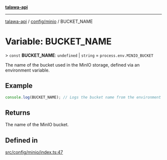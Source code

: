 [**talawa-api**](../../../README.md)

***

[talawa-api](../../../modules.md) / [config/minio](../README.md) / BUCKET\_NAME

# Variable: BUCKET\_NAME

\> `const` **BUCKET\_NAME**: `undefined` \| `string` = `process.env.MINIO_BUCKET`

The name of the bucket used in the MinIO storage, defined via an environment variable.

## Example

```typescript
console.log(BUCKET_NAME); // Logs the bucket name from the environment
```

## Returns

The name of the MinIO bucket.

## Defined in

[src/config/minio/index.ts:47](https://github.com/PalisadoesFoundation/talawa-api/blob/3a5276aff43f5de4f7fab3ec9683a420dcdc7a06/src/config/minio/index.ts#L47)
